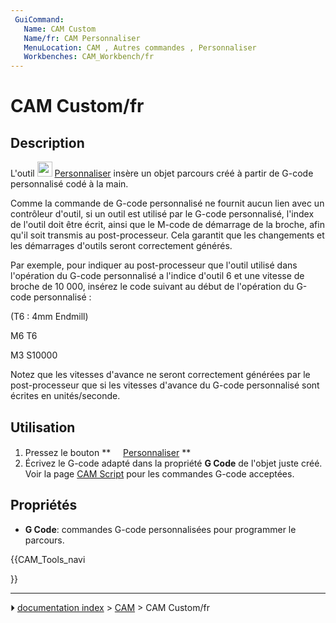 ```yaml
---
 GuiCommand:
   Name: CAM Custom
   Name/fr: CAM Personnaliser
   MenuLocation: CAM , Autres commandes , Personnaliser
   Workbenches: CAM_Workbench/fr
---
```


# CAM Custom/fr

## Description

L\'outil <img alt="" src=images/CAM_Custom.svg  style="width:24px;"> [Personnaliser](CAM_Custom/fr.md) insère un objet parcours créé à partir de G-code personnalisé codé à la main.

Comme la commande de G-code personnalisé ne fournit aucun lien avec un contrôleur d\'outil, si un outil est utilisé par le G-code personnalisé, l\'index de l\'outil doit être écrit, ainsi que le M-code de démarrage de la broche, afin qu\'il soit transmis au post-processeur. Cela garantit que les changements et les démarrages d\'outils seront correctement générés.

Par exemple, pour indiquer au post-processeur que l\'outil utilisé dans l\'opération du G-code personnalisé a l\'indice d\'outil 6 et une vitesse de broche de 10 000, insérez le code suivant au début de l\'opération du G-code personnalisé :

(T6 : 4mm Endmill)

M6 T6

M3 S10000

Notez que les vitesses d\'avance ne seront correctement générées par le post-processeur que si les vitesses d\'avance du G-code personnalisé sont écrites en unités/seconde.



## Utilisation

1.  Pressez le bouton **<img src="images/CAM_Custom.svg" width=16px> [Personnaliser](CAM_Custom/fr.md)
**
2.  Écrivez le G-code adapté dans la propriété **G Code** de l\'objet juste créé. Voir la page [CAM Script](CAM_scripting/fr.md) pour les commandes G-code acceptées.



## Propriétés

-    **G Code**: commandes G-code personnalisées pour programmer le parcours.





{{CAM_Tools_navi

}}



---
⏵ [documentation index](../README.md) > [CAM](CAM_Workbench.md) > CAM Custom/fr
